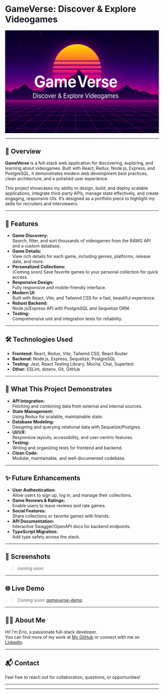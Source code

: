 # GameVerse: Discover & Explore Videogames

![GameVerse Banner](./image.png)

---

## 🌟 Overview

**GameVerse** is a full-stack web application for discovering, exploring, and learning about videogames. Built with React, Redux, Node.js, Express, and PostgreSQL, it demonstrates modern web development best practices, clean architecture, and a polished user experience.

This project showcases my ability to design, build, and deploy scalable applications, integrate third-party APIs, manage state effectively, and create engaging, responsive UIs. It’s designed as a portfolio piece to highlight my skills for recruiters and interviewers.

---

## 🚀 Features

- **Game Discovery:**  
  Search, filter, and sort thousands of videogames from the RAWG API and a custom database.
- **Game Details:**  
  View rich details for each game, including genres, platforms, release date, and more.
- **Personalized Collections:**  
  (Coming soon) Save favorite games to your personal collection for quick access.
- **Responsive Design:**  
  Fully responsive and mobile-friendly interface.
- **Modern UI:**  
  Built with React, Vite, and Tailwind CSS for a fast, beautiful experience.
- **Robust Backend:**  
  Node.js/Express API with PostgreSQL and Sequelize ORM.
- **Testing:**  
  Comprehensive unit and integration tests for reliability.

---

## 🛠️ Technologies Used

- **Frontend:** React, Redux, Vite, Tailwind CSS, React Router
- **Backend:** Node.js, Express, Sequelize, PostgreSQL
- **Testing:** Jest, React Testing Library, Mocha, Chai, Supertest
- **Other:** ESLint, dotenv, Git, GitHub

---

## 🎯 What This Project Demonstrates

- **API Integration:**  
  Fetching and combining data from external and internal sources.
- **State Management:**  
  Using Redux for scalable, maintainable state.
- **Database Modeling:**  
  Designing and querying relational data with Sequelize/Postgres.
- **UI/UX:**  
  Responsive layouts, accessibility, and user-centric features.
- **Testing:**  
  Writing and organizing tests for frontend and backend.
- **Clean Code:**  
  Modular, maintainable, and well-documented codebase.

---

## ✨ Future Enhancements

- **User Authentication:**  
  Allow users to sign up, log in, and manage their collections.
- **Game Reviews & Ratings:**  
  Enable users to leave reviews and rate games.
- **Social Features:**  
  Share collections or favorite games with friends.
- **API Documentation:**  
  Interactive Swagger/OpenAPI docs for backend endpoints.
- **TypeScript Migration:**  
  Add type safety across the stack.

---

## 📸 Screenshots

> _coming soon._

---

## 🌐 Live Demo

> _Coming soon: [gameverse-demo](https://gameverse-demo.com)_

---

## 👨‍💻 About Me

Hi! I’m Erio, a passionate full-stack developer.  
You can find more of my work at [My GitHub](https://github.dom/Dante-dlcio) or connect with me on [LinkedIn](https://www.linkedin.com/in/erio-donalicio-gimenez/).

---

## 📬 Contact

Feel free to reach out for collaboration, questions, or opportunities!

---

<!--
## Getting Started (for local development)

_If you want to keep installation instructions for yourself or open source contributors, you can add them here as a collapsible section or in a separate CONTRIBUTING.md file._
-->

---
